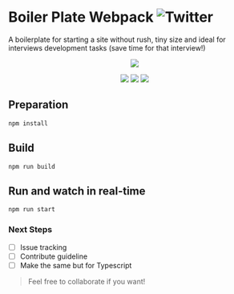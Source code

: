 # Boiler Plate Webpack ![Twitter](https://img.shields.io/twitter/url?url=https%3A%2F%2Fgithub.com%2FWarkanlock%2Fboiler-plate-webpack)
A boilerplate for starting a site without rush, tiny size and ideal for interviews development tasks (save time for that interview!)

<p align="center"><img src="https://imgshare.io/images/2020/05/23/default.md.png"/></p>  
<p align="center"><img src="https://img.shields.io/badge/license-MIT-blue.svg"/> <img src="https://img.shields.io/github/issues/Warkanlock/boiler-plate-webpack"/> <img src="https://img.shields.io/github/repo-size/warkanlock/boiler-plate-webpack"/></p>

## Preparation

``` npm install ```

## Build

``` npm run build ```

## Run and watch in real-time

``` npm run start ```

### Next Steps

- [ ] Issue tracking
- [ ] Contribute guideline
- [ ] Make the same but for Typescript

> Feel free to collaborate if you want! 
